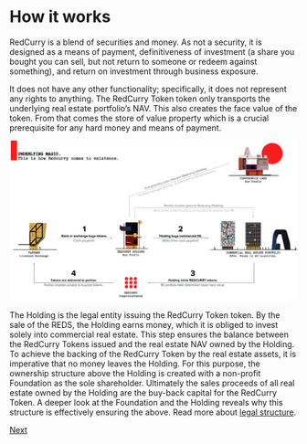 # How it works
RedCurry is a blend of securities and money. As not a security, it is designed as a means of payment, definitiveness of investment (a share you bought you can sell, but not return to someone or redeem against something), and return on investment through business exposure.

It does not have any other functionality; specifically, it does not represent any rights to anything. The RedCurry Token token only transports the underlying real estate portfolio’s NAV. This also creates the face value of the token. From that comes the store of value property which is a crucial prerequisite for any hard money and means of payment.

![image](../media/img/how.png)


The Holding is the legal entity issuing the RedCurry Token token. By the sale of the REDS, the Holding earns money, which it is obliged to invest solely into commercial real estate. This step ensures the balance between the RedCurry Tokens issued and the real estate NAV owned by the Holding. To achieve the backing of the RedCurry Token by the real estate assets, it is imperative that no money leaves the Holding. For this purpose, the ownership structure above the Holding is created with a non-profit Foundation as the sole shareholder. Ultimately the sales proceeds of all real estate owned by the Holding are the buy-back capital for the RedCurry Token. A deeper look at the Foundation and the Holding reveals why this structure is effectively ensuring the above. Read more about [legal structure](/docs/structure.md).


<!-- [Next](whitepaper/price.md) -->
[Next](minting/minting.md)